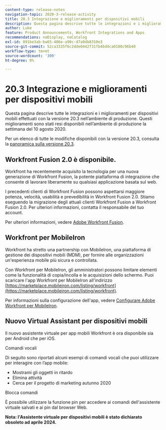 ```yaml
---
content-type: release-notes
navigation-topic: 2020-3-release-activity
title: 20.3 Integrazione e miglioramenti per dispositivi mobili
description: Questa pagina descrive tutte le integrazioni e i miglioramenti per dispositivi mobili effettuati con la versione 20.3 nell’ambiente di produzione. Questi miglioramenti sono stati resi disponibili nell’ambiente di produzione la settimana del 10 agosto 2020.
author: Luke
feature: Product Announcements, Workfront Integrations and Apps
recommendations: noDisplay, noCatalog
exl-id: 891be3ab-ba65-406e-a90c-d7a9db8310e3
source-git-commit: 52ca3335f6c2dde0442f31fb4bd4ca0180c96b40
workflow-type: tm+mt
source-wordcount: '309'
ht-degree: 0%

---
```


# 20.3 Integrazione e miglioramenti per dispositivi mobili

Questa pagina descrive tutte le integrazioni e i miglioramenti per dispositivi mobili effettuati con la versione 20.3 nell’ambiente di produzione. Questi miglioramenti sono stati resi disponibili nell’ambiente di produzione la settimana del 10 agosto 2020.

Per un elenco di tutte le modifiche disponibili con la versione 20.3, consulta la [panoramica sulla versione 20.3](../../../product-announcements/product-releases/20.3-release-activity/20-3-release-overview.md).

## Workfront Fusion 2.0 è disponibile.

Workfront ha recentemente acquisito la tecnologia per una nuova generazione di Workfront Fusion, la potente piattaforma di integrazione che consente di lavorare liberamente su qualsiasi applicazione basata sul web.

I precedenti clienti di Workfront Fusion possono aspettarsi maggiore potenza, velocità, usabilità e prevedibilità in Workfront Fusion 2.0. Stiamo eseguendo la migrazione degli attuali clienti Workfront Fusion a Workfront Fusion 2.0. Per ulteriori informazioni, contatta il responsabile del tuo account.

Per ulteriori informazioni, vedere [Adobe Workfront Fusion](../../../workfront-fusion/workfront-fusion-2.md).

## Workfront per MobileIron

Workfront ha stretto una partnership con MobileIron, una piattaforma di gestione dei dispositivi mobili (MDM), per fornire alle organizzazioni un&#39;esperienza mobile più sicura e controllata.

Con Workfront per MobileIron, gli amministratori possono limitare elementi come la funzionalità di copia/incolla e le acquisizioni dello schermo. Puoi scaricare l&#39;app Workfront per MobileIron all&#39;indirizzo [https://marketplace.mobileiron.com/listing/workfront](https://marketplace.mobileiron.com/listing/workfront).

Per informazioni sulla configurazione dell&#39;app, vedere [Configurare Adobe Workfront per MobileIron](../../../workfront-basics/mobile-apps/using-the-workfront-mobile-app/wf-mobileiron-configs.md).

## Nuovo Virtual Assistant per dispositivi mobili

Il nuovo assistente virtuale per app mobili Workfront è ora disponibile sia per Android che per iOS.

Comandi vocali

Di seguito sono riportati alcuni esempi di comandi vocali che puoi utilizzare per interagire con l’app mobile:

* Mostrami gli oggetti in ritardo
* Elimina attività
* Cerca per il progetto di marketing autunno 2020

Blocca comandi

È possibile utilizzare la funzione pin per accedere ai comandi dell&#39;assistente virtuale salvati e ai pin dal browser Web.

**Nota: l&#39;Assistente virtuale per dispositivi mobili è stato dichiarato obsoleto ad aprile 2024.**

